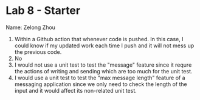 # Lab 8 - Starter
Name: Zelong Zhou
1) Within a Github action that whenever code is pushed. In this case, I could know if my updated work each time I push and it will not mess up the previous code.
2) No
3) I would not use a unit test to test the "message" feature since it requre the actions of writing and sending which are too much for the unit test. 
4) I would use a unit test to test the "max message length" feature of a messaging application since we only need to check the length of the input and it would affect its non-related unit test. 